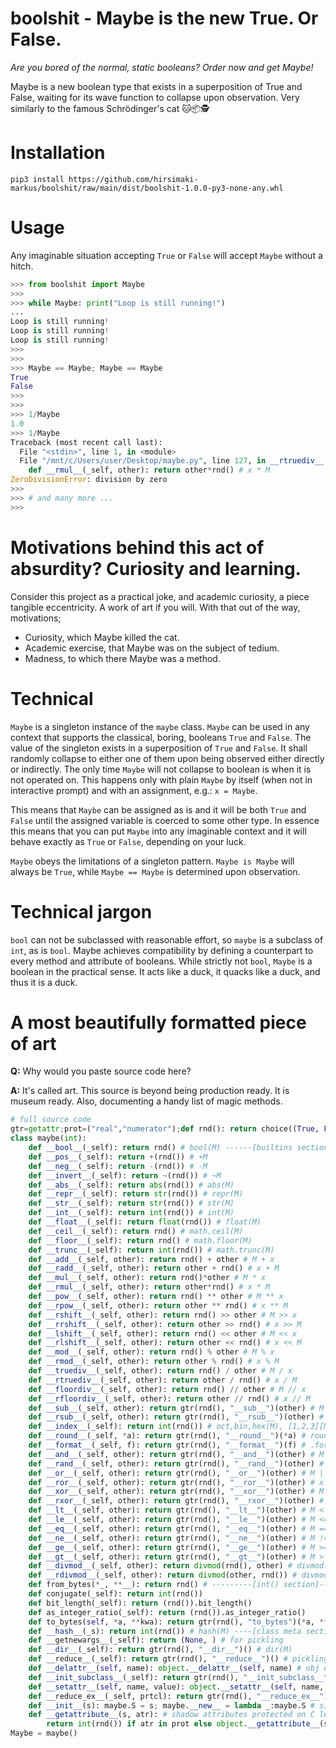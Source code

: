 # boolshit - Maybe is the new True. Or False.

_Are you bored of the normal, static booleans? Order now and get Maybe!_

 Maybe is a new boolean type that exists in a superposition of True and False, waiting for its wave function to collapse upon observation. Very similarly to the famous Schrödinger's cat 🐱📦🕵️

# Installation
```shell
pip3 install https://github.com/hirsimaki-markus/boolshit/raw/main/dist/boolshit-1.0.0-py3-none-any.whl
```

# Usage

Any imaginable situation accepting `True` or `False` will accept `Maybe` without a hitch.

```Python
>>> from boolshit import Maybe
>>>
>>> while Maybe: print("Loop is still running!")
...
Loop is still running!
Loop is still running!
Loop is still running!
>>>
>>>
>>> Maybe == Maybe; Maybe == Maybe
True
False
>>>
>>>
>>> 1/Maybe
1.0
>>> 1/Maybe
Traceback (most recent call last):
  File "<stdin>", line 1, in <module>
  File "/mnt/c/Users/user/Desktop/maybe.py", line 127, in __rtruediv__
    def __rmul__(_self, other): return other*rnd() # x * M
ZeroDivisionError: division by zero
>>>
>>> # and many more ...
>>>
```

# Motivations behind this act of absurdity? Curiosity and learning.

Consider this project as a practical joke, and academic curiosity, a piece tangible eccentricity. A work of art if you will. With that out of the way, motivations;

* Curiosity, which Maybe killed the cat.
* Academic exercise, that Maybe was on the subject of tedium.
* Madness, to which there Maybe was a method.

# Technical

`Maybe` is a singleton instance of the `maybe` class. `Maybe` can be used in any
context that supports the classical, boring, booleans `True` and `False`.
The value of the singleton exists in a superposition of `True` and `False`.
It shall randomly collapse to either one of them upon being observed either
directly or indirectly. The only time `Maybe` will not collapse to boolean
is when it is not operated on. This happens only with plain `Maybe` by
itself (when not in interactive prompt) and with an assignment, e.g.: `x = Maybe`.

This means that `Maybe` can be assigned as is and it will be both `True` and
`False` until the assigned variable is coerced to some other type. In
essence this means that you can put `Maybe` into any imaginable context
and it will behave exactly as `True` or `False`, depending on your luck.

`Maybe` obeys the limitations of a singleton pattern. `Maybe is Maybe` will
always be `True`, while `Maybe == Maybe` is determined upon observation.

# Technical jargon

`bool` can not be subclassed with reasonable effort, so
`maybe` is a subclass of `int`, as is `bool`. Maybe achieves compatibility by
defining a counterpart to every method and attribute of booleans. While
strictly not `bool`, `Maybe` is a boolean in
the practical sense. It acts like a duck, it quacks like a duck, and thus it
is a duck.

# A most beautifully formatted piece of art

**Q:** Why would you paste source code here?

**A:** It's called art. This source is beyond being production ready. It is museum ready.
Also, documenting a handy list of magic methods.

```Python
# full source code
gtr=getattr;prot=("real","numerator");def rnd(): return choice((True, False))
class maybe(int):
    def __bool__(_self): return rnd() # bool(M) ------[builtins section]------
    def __pos__(_self): return +(rnd()) # +M
    def __neg__(_self): return -(rnd()) # -M
    def __invert__(_self): return ~(rnd()) # ~M
    def __abs__(_self): return abs(rnd()) # abs(M)
    def __repr__(_self): return str(rnd()) # repr(M)
    def __str__(_self): return str(rnd()) # str(M)
    def __int__(_self): return int(rnd()) # int(M)
    def __float__(_self): return float(rnd()) # float(M)
    def __ceil__(_self): return rnd() # math.ceil(M)
    def __floor__(_self): return rnd() # math.floor(M)
    def __trunc__(_self): return int(rnd()) # math.trunc(M)
    def __add__(_self, other): return rnd() + other # M + x
    def __radd__(_self, other): return other + rnd() # x + M
    def __mul__(_self, other): return rnd()*other # M * x
    def __rmul__(_self, other): return other*rnd() # x * M
    def __pow__(_self, other): return rnd() ** other # M ** x
    def __rpow__(_self, other): return other ** rnd() # x ** M
    def __rshift__(_self, other): return rnd() >> other # M >> x
    def __rrshift__(_self, other): return other >> rnd() # x >> M
    def __lshift__(_self, other): return rnd() << other # M << x
    def __rlshift__(_self, other): return other << rnd() # x << M
    def __mod__(_self, other): return rnd() % other # M % x
    def __rmod__(_self, other): return other % rnd() # x % M
    def __truediv__(_self, other): return rnd() / other # M / x
    def __rtruediv__(_self, other): return other / rnd() # x / M
    def __floordiv__(_self, other): return rnd() // other # M // x
    def __rfloordiv__(_self, other): return other // rnd() # x // M
    def __sub__(_self, other): return gtr(rnd(), "__sub__")(other) # M - x
    def __rsub__(_self, other): return gtr(rnd(), "__rsub__")(other) # x - M
    def __index__(_self): return int(rnd()) # oct,bin,hex(M), [1,2,3][M]
    def __round__(_self, *a): return gtr(rnd(), "__round__")(*a) # round(M)
    def __format__(_self, f): return gtr(rnd(), "__format__")(f) # .format
    def __and__(_self, other): return gtr(rnd(), "__and__")(other) # M & x
    def __rand__(_self, other): return gtr(rnd(), "__rand__")(other) # x & M
    def __or__(_self, other): return gtr(rnd(), "__or__")(other) # M | x
    def __ror__(_self, other): return gtr(rnd(), "__ror__")(other) # x | M
    def __xor__(_self, other): return gtr(rnd(), "__xor__")(other) # M ^ x
    def __rxor__(_self, other): return gtr(rnd(), "__rxor__")(other) # x ^ M
    def __lt__(_self, other): return gtr(rnd(), "__lt__")(other) # M < x
    def __le__(_self, other): return gtr(rnd(), "__le__")(other) # M <= x
    def __eq__(_self, other): return gtr(rnd(), "__eq__")(other) # M == x
    def __ne__(_self, other): return gtr(rnd(), "__ne__")(other) # M != x
    def __ge__(_self, other): return gtr(rnd(), "__ge__")(other) # M >= x
    def __gt__(_self, other): return gtr(rnd(), "__gt__")(other) # M > x
    def __divmod__(_self, other): return divmod(rnd(), other) # divmod(M, x)
    def __rdivmod__(_self, other): return divmod(other, rnd()) # divmod(x, M)
    def from_bytes(*_, **__): return rnd() # ---------[int() section]---------
    def conjugate(_self): return int(rnd())
    def bit_length(_self): return (rnd()).bit_length()
    def as_integer_ratio(_self): return (rnd()).as_integer_ratio()
    def to_bytes(self, *a, **kwa): return gtr(rnd(), "to_bytes")(*a, **kwa)
    def __hash__(_s): return int(rnd()) # hash(M) ----[class meta section]----
    def __getnewargs__(_self): return (None, ) # for pickling
    def __dir__(_self): return gtr(rnd(), "__dir__")() # dir(M)
    def __reduce__(_self): return gtr(rnd(), "__reduce__")() # pickling
    def __delattr__(self, name): object.__delattr__(self, name) # obj del
    def __init_subclass__(_self): return gtr(rnd(), "__init_subclass__")()
    def __setattr__(self, name, value): object.__setattr__(self, name, value)
    def __reduce_ex__(_self, prtcl): return gtr(rnd(), "__reduce_ex__")(prtcl)
    def __init__(s): maybe.S = s; maybe.__new__ = lambda _:maybe.S # singleton
    def __getattribute__(s, atr): # shadow attributes protected on C level
        return int(rnd()) if atr in prot else object.__getattribute__(s, atr)
Maybe = maybe()
```
